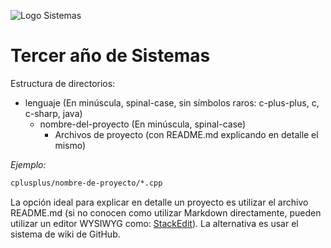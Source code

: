 ![Logo Sistemas](http://imgh.us/logo-sistemas.svg)

# Tercer año de Sistemas

Estructura de directorios:
- lenguaje (En minúscula, spinal-case, sin símbolos raros: c-plus-plus, c, c-sharp, java)
	- nombre-del-proyecto (En minúscula, spinal-case)
		- Archivos de proyecto (con README.md explicando en detalle el mismo)

*Ejemplo:*
````sh
cplusplus/nombre-de-proyecto/*.cpp
````
		
La opción ideal para explicar en detalle un proyecto es utilizar el archivo README.md (si no conocen como utilizar Markdown directamente, pueden utilizar un editor WYSIWYG como: [StackEdit](https://stackedit.io)). La alternativa es usar el sistema de wiki de GitHub.

